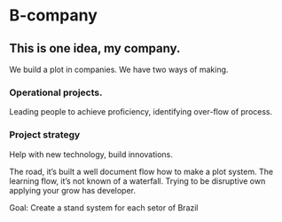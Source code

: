 # B-company


## This is one idea, my company.
We build a plot in companies. We have two ways of making.

### Operational projects.
Leading people to achieve proficiency, identifying over-flow of process.
### Project strategy
Help with new technology, build innovations.

The road, it’s built a well document flow how to make a plot system.
The learning flow, it’s not known of a waterfall. Trying to be disruptive own applying your grow has developer.

Goal: Create a stand system for each setor of Brazil
